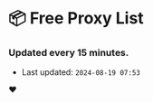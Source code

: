 # :package: Free Proxy List
### Updated every 15 minutes.

- Last updated: `2024-08-19 07:53`

:heart:
